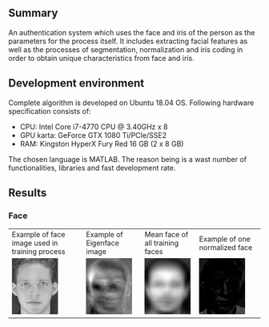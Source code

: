## Summary
An authentication system which uses the face and iris of the person as the parameters for the process itself. It includes extracting facial features as well as the processes of segmentation, normalization and iris coding in order to obtain unique characteristics from face and iris.

## Development environment
Complete algorithm is developed on Ubuntu 18.04 OS. Following hardware specification consists of:
- CPU: Intel Core i7-4770 CPU @ 3.40GHz x 8
- GPU karta: GeForce GTX 1080 Ti/PCIe/SSE2
- RAM: Kingston HyperX Fury Red 16 GB (2 x 8 GB)

The chosen language is MATLAB. The reason being is a wast number of functionalities, libraries and fast development rate.

## Results
### Face
<table>
	<tr>
		<td>Example of face image used in training process</td>
		<td>Example of Eigenface image</td>
		<td>Mean face of all training faces</td>
		<td>Example of one normalized face</td>
	</tr>
	<tr>
		<td><img src="assets/results/face_sample_image.png" alt=""></td>
		<td><img src="assets/results/eigen_face_sample_image.png" alt=""></td>
		<td><img src="assets/results/mean_face_sample.png" alt=""></td>
		<td><img src="assets/results/normalized_face_difference.png" alt=""></td>
	</tr>
</table>
